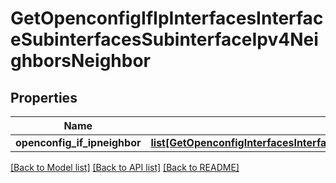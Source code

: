 # GetOpenconfigIfIpInterfacesInterfaceSubinterfacesSubinterfaceIpv4NeighborsNeighbor

## Properties
Name | Type | Description | Notes
------------ | ------------- | ------------- | -------------
**openconfig_if_ipneighbor** | [**list[GetOpenconfigInterfacesInterfacesOpenconfiginterfacesinterfacesSubinterfacesOpenconfigifipipv4NeighborsNeighbor]**](GetOpenconfigInterfacesInterfacesOpenconfiginterfacesinterfacesSubinterfacesOpenconfigifipipv4NeighborsNeighbor.md) |  | [optional] 

[[Back to Model list]](../README.md#documentation-for-models) [[Back to API list]](../README.md#documentation-for-api-endpoints) [[Back to README]](../README.md)


